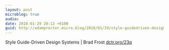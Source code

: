 ```yaml
---
layout: post
microblog: true
audio: 
date: 2018-01-29 20:13 +0100
guid: http://adamprocter.micro.blog/2018/01/29/style-guidedriven-design.html
---
```

Style Guide-Driven Design Systems | Brad Frost [dctr.pro/23q](http://dctr.pro/23q)

